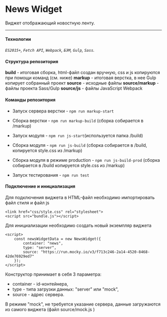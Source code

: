 # News Widget

Виджет отображающий новостную ленту.

---
#### Технологии

_`ES2015+`, `Fetch API`, `Webpack`, `БЭМ`, `Gulp`, `Sass`._

#### Структура репозитория

**build** - итоговая сборка, html-файл создан вручную, css и js копируются при помощи команд (см. ниже)
**markup** - итоговая верстка, в нее Gulp копирует собранный проект
**source** - исходные файлы
**source/markup** - файлы проекта Sass/Gulp
**source/js** - файлы JavaScript Webpack

#### Команды репозитория

* Запуск сервера верстки - `npm run markup-start` 
* Сборка верстки - `npm run markup-build` (сборка собирается в /markup)

* Запуск модуля - `npm run js-start`(используется папка /build)
* Сборка модуля - `npm run js-build` (сборка собирается в /build, копируется style.css из /markup)
* Сборка модуля в режиме production - `npm run js-build-prod` (сборка собирается в /build копируется style.css из /markup)

* Запуск тестирования - `npm run test`


#### Подключение и инициализация

Для подключения виджета в HTML-файл необходимо импортировать файл стиля и файл js

```
<link href="css/style.css" rel="stylesheet">
<script src="bundle.js"></script>
```
Для инициализации необходимо создать новый экземпляр виджета
```
<script>
    const newsWidgetData = new NewsWidget({
        container: "news",
        type: "server",
        source: "https://run.mocky.io/v3/f713c246-2a14-4520-8468-42de76929ed7"
    });
</script>
```
Конструктор принимает в себя 3 параметра:
- container - id-контейнера, 
- type - типа загрузки данных: "server" или "mock", 
- source - адрес сервера. 

В режиме "mock", не требуется указание сервера, данные загружаются из самого виджета (файл source/mock.js )

